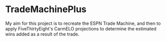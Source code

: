 # TradeMachinePlus
My aim for this project is to recreate the ESPN Trade Machine, and then to apply FiveThirtyEight's CarmELO projections to determine the estimated wins added as a result of the trade. 
